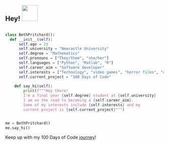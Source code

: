 <h2> Hey! <img src="https://media.giphy.com/media/mGcNjsfWAjY5AEZNw6/giphy.gif" width="50"></h2>


```python

class BethPritchard():
  def __init__(self):
      self.age = 23
      self.university = "Newcastle University"
      self.degree = "Mathematics"
      self.pronouns = ["They/them", "she/her"]
      self.languages = ["Python", "Matlab", "R"]
      self.career_aim = "Software developer"
      self.interests = ["Technology", "video games", "horror films", "craft beer"] 
      self.current_project = "100 Days of Code"
      
    def say_hi(self):
        print(f"""Hey there!
        I'm a final year {self.degree} student at {self.university}
        I am on the road to becoming a {self.career_aim}.
        Some of my interests include {self.interests} and my
        current project is {self.current_project}""")


me = BethPritchard()
me.say_hi()

```

Keep up with my 100 Days of Code [journey](https://github.com/bethpritchard/100-days-of-code)!

<!--
**bethpritchard/bethpritchard** is a  _special_ ✨ repository because its `README.md` (this file) appears on your GitHub profile.

Here are some ideas to get you started:

- 🔭 I’m currently working on ...
- 🌱 I’m currently learning ...
- 👯 I’m looking to collaborate on ...
- 🤔 I’m looking for help with ...
- 💬 Ask me about ...
- 📫 How to reach me: ...
- 😄 Pronouns: ...
- ⚡ Fun fact: ...
-->
